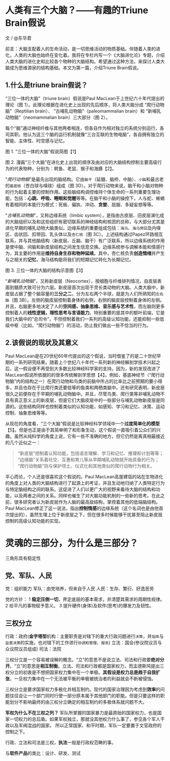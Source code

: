 # 人类有三个大脑？——有趣的Triune Brain假说

文 / @东华君

前言：大脑支配着人的生命活动，是一切思维活动的物质基础。伴随着人类的进化，人类的大脑也始终在变化着。我将在专栏内写一个《大脑进化论》专题，介绍人类大脑的进化史和比较各个物种的大脑结构。希望通过这种方法，来探讨人类大脑成为思维源泉的结构基础。本文为第一篇，介绍Triune Brain假说。

## 1.什么是triune brain假说？

“三位一体的大脑”（triune brain）假说是Paul MacLean于上世纪六十年代提出的理论（图 1）。此理论根据在进化史上出现的先后顺序，将人类大脑分成
“爬行动物脑”（Reptilian brain）、
“古哺乳动物脑”（paleomammalian brain）和
“新哺乳动物脑”（neomammalian brain）三大部分（图 2）。

每个“脑”通过神经纤维与其他两者相连，但各自作为相对独立的系统分别运行，各司其职。他认为这三个脑的运行机制就像“三台互联的生物电脑”，各自拥有独立的智能、主体性、时空感与记忆。


图 1. “三位一体的大脑”假说简图【1】

图 2. 漫画“三个大脑”在进化史上出现的顺序及由对应的大脑结构控制主要高级行为的代表物种，分别为：鳄鱼、老鼠、猴子和海豚【2】。


“*爬行动物脑*”是最先出现的脑结构。它由`脑干`（延髓、脑桥、中脑）、`小脑`和最古老的`基底核`（苍白球与嗅球）组成（图 3D）。对于爬行动物来说，脑干和小脑对物种的行为起着主要的控制作用。这些脑结构调控维持个体生命的一系列重要生理功能，包括：**心跳、呼吸、睡眠和觉醒**等等。在脑干和小脑的操控下，人与蛇、蜥蜴有着相同的本能行为模式：死板、偏执、冲动、**贪婪**、屈服、多疑妄想等等。

“*古哺乳动物脑*”，又称边缘系统（limbic system），是指由古皮层、旧皮层演化成的大脑组织以及和这些组织有密切联系的神经结构和核团的总称，与大部分尤其是进化早期的哺乳动物大脑类似。边缘系统的重要组成包括：`海马`、`海马旁回`及内嗅区、齿状回、扣带回、乳头体以及`杏仁核`（图 3C）。上述结构通过Papez环路相互联系，并与其他脑结构（新皮层、丘脑、脑干）有广泛联系，所以边缘系统的作用是使中脑、间脑和新皮层结构之间发生信息交换。边缘系统参与调解本能和情感行为，其主要的作用是**维持自身生存和物种延续**。其中，杏仁核负责**创造情绪**并产生与之相关的**记忆**，海马结构能将我们的短期记忆转化为长期记忆。

图 3. 三位一体的大脑的结构示意图【3】


“*新哺乳动物脑*”，又称新皮层（Neocortex），按细胞与纤维排列情况，自皮层表面到髓质大致可分为六层。新皮层首次出现于灵长类动物的大脑。人类大脑中，新皮层占据了整个脑容量的**三分之二**，分为左右两个半球，就是为人们所熟知的`左右脑`（图 3B）。左侧的脑皮层控制着身体的右侧，右侧的脑皮层控制着身体的左侧。并且，右脑更多地决定了人的**空间感、抽象思维、音乐感与艺术性**，而左脑则更多控制着人的**线性逻辑，理性思考与言语能力**。特别重要的是其中的额叶前端，它是我们大脑中的“总司令”，不但控制着我们一系列的高级认知功能，还能抑制一些低级中枢（比如，“爬行动物脑”）的活动，防止我们做出一些不恰当的行为。


## 2.该假说的现状及其意义

Paul MacLean是在20世纪60年代提出的这个假说，当时借鉴了的是二十世纪早期的一系列研究结果。随着上个世纪八十年代一系列新的神经解剖学技术兴起之后，这一假设便不再受到大多数比较神经科学家的支持。因为，新的发现改进了MacLean假说所依据的的很多传统解剖学思想【4】。例如，基底神经节（“爬行动物脑”内的结构之一）在爬行动物和鸟类的前脑中所占的比率比之前预期的要小得多，并且也存在于比爬行类还要低等的鱼类和两栖类脑中。还有研究表明，新皮层很久之前便存在于早期的哺乳动物脑中。并且，尽管鸟类、爬行类等非哺乳动物不具有真正意义上的新皮层，但是它们大脑皮层中的一些部分与哺乳动物新皮层是同源的。这些结构同样也控制着类似的认知功能，如感知、学习和记忆、决策、运动控制、抽象思维等等。

从现在的角度看，“三个大脑”假说是比较神经科学领域中一个**过度简单化的模型**【5】。但是也正是由于其简单明了和形象生动，这个假说一直吸引着公众们的兴趣。虽然从纯科学的角度上说，它有一些不准确的地方，但它仍然是离真相最接近的几个近似之一：
> “新皮层”控制着认知功能，包括语言理解、学习和记忆、推理和计划等等；
> “边缘脑”关系着社交、互惠和育儿等从早期哺乳动物就开始具备的行为；
> “爬行动物脑”则与保护领土、仪式化和其他类似的爬行动物行为相关。

平心而论，个人还是很喜欢这个假说的。Paul MacLean高屋建瓴的站在生物进化的角度上对人类的大脑结构进行了起源上的考证，并且生动地归纳了人类特定行为与特定脑结构之间的联系。这促进了人们以更广大的视野来看待大脑的结构和功能，以及两者之间的关系。同样也催生了对大脑功能机制的一些新的思考。在此之前，很多研究者认为新皮层作为人脑的最高级结构，掌控着其他的低端脑结构。Paul MacLean修正了这一说法，指出**控制情感**的边缘系统（这个名词也是由他首次提出的），虽然生理上位于新皮层之下，但在很多时候能够干扰甚至阻止新皮层控制的高级认知功能的实现。


# 灵魂的三部分，为什么是三部分？

三角形具有稳定性
[](http://m.xzbu.com/5/view-1960437.htm)

## 党、军队、人民

党：组织能力
军队：由党培养，但来自于人民
人民：生存、繁衍、好逸恶劳

党的方针：
1 **稳定压倒一切**，界定底层的基本需求，并清楚其需求的周期性规律。
2 给平凡的事物赋予意义。
3 提升硬件(身体)及软件(思考)的爆发力及韧性。

## 三权分立

行政：政府(**金字塔型**机构：主要职责是对辖下的重大行政问题进行`决策`，并`指挥`与`监督决策`的实施，也对辖下的工作进行`协调和管理`、`服务`)
立法：国会(参议院议员与众议院议员组成)
司法：法院

三权分立是一个容易被误解的概念。“立”的意思不是说立法、司法和行政要**绝对分开**。“立”的意思是**相互制衡**。立法、司法和行政都是国家权力，而孟德斯鸠提出三权分立的初衷是不想把国家权力集中在一个单极。**其假设是权力总是趋于自我扩张**，一旦权力集中在一个无法被平衡的单极被统治者的利益就会不断被侵蚀。

三权分立是要求国家权力多极化并相互制约。现代的国家治理因为考虑到**效率**的问题往往会让一个部门同时行使一部分原本属于其他部门的职能。但是只要这样的职能划分不影响最终的由三权分立确定的相互制约的多极体系就问题不大。

**军权为什么不在三权之列？**
军队所掌握的国家暴力是最原始的国家权力，也是国家一切权力的总后盾。如果军权独立，那就没其他权力什么事了，参见各个军人干政以及军阀混战的国家。
所以正常国家、和平时期，军队一定要置于文官政府的控制之下。

行政、立法和司法是三权，**执法**一般是行政权范畴的事。

与**软件产品**的类比：设计、研发、测试

##

